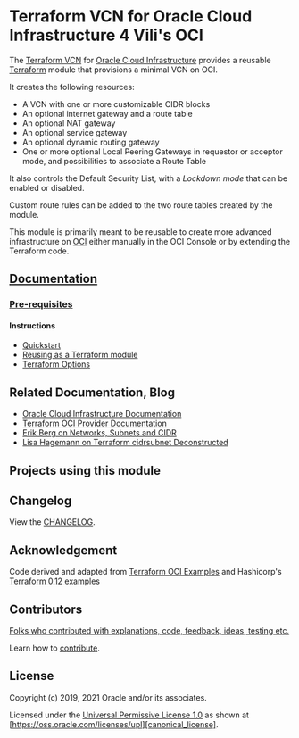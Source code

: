 # Terraform VCN for Oracle Cloud Infrastructure 4 Vili's OCI

The [Terraform VCN][repo] for [Oracle Cloud Infrastructure][OCI] provides a reusable [Terraform][terraform] module that provisions a minimal VCN on OCI.

It creates the following resources:

* A VCN with one or more customizable CIDR blocks
* An optional internet gateway and a route table
* An optional NAT gateway
* An optional service gateway
* An optional dynamic routing gateway
* One or more optional Local Peering Gateways in requestor or acceptor mode, and possibilities to associate a Route Table

It also controls the Default Security List, with a *Lockdown mode* that can be enabled or disabled.

Custom route rules can be added to the two route tables created by the module.

This module is primarily meant to be reusable to create more advanced infrastructure on [OCI][OCI] either manually in the OCI Console or by extending the Terraform code.

## [Documentation][docs]

### [Pre-requisites][prerequisites]

#### Instructions

* [Quickstart][quickstart]
* [Reusing as a Terraform module][reuse]
* [Terraform Options][terraform_options]

## Related Documentation, Blog

* [Oracle Cloud Infrastructure Documentation][oci_documentation]
* [Terraform OCI Provider Documentation][terraform_oci]
* [Erik Berg on Networks, Subnets and CIDR][subnets]
* [Lisa Hagemann on Terraform cidrsubnet Deconstructed][terraform_cidr_subnet]

## Projects using this module

## Changelog

View the [CHANGELOG][changelog].

## Acknowledgement

Code derived and adapted from [Terraform OCI Examples][terraform_oci_examples] and Hashicorp's [Terraform 0.12 examples][terraform_oci_examples]

## Contributors

[Folks who contributed with explanations, code, feedback, ideas, testing etc.][contributors]

Learn how to [contribute][contributing].

## License

Copyright (c) 2019, 2021 Oracle and/or its associates.

Licensed under the [Universal Permissive License 1.0][license] as shown at
[https://oss.oracle.com/licenses/upl][canonical_license].

<!-- Links reference section -->
[changelog]: https://github.com/oracle-terraform-modules/terraform-oci-vcn/blob/main/CHANGELOG.adoc
[contributing]: https://github.com/oracle-terraform-modules/terraform-oci-vcn/blob/main/CONTRIBUTING.adoc
[contributors]: https://github.com/oracle-terraform-modules/terraform-oci-vcn/blob/main/CONTRIBUTORS.adoc
[docs]: https://github.com/oracle-terraform-modules/terraform-oci-vcn/tree/main/docs

[license]: https://github.com/oracle-terraform-modules/terraform-oci-vcn/blob/main/LICENSE
[canonical_license]: https://oss.oracle.com/licenses/upl/

[oci]: https://cloud.oracle.com/cloud-infrastructure
[oci_documentation]: https://docs.cloud.oracle.com/iaas/Content/home.htm

[oracle]: https://www.oracle.com
[prerequisites]: https://github.com/oracle-terraform-modules/terraform-oci-vcn/blob/main/docs/prerequisites.adoc

[quickstart]: https://github.com/oracle-terraform-modules/terraform-oci-vcn/blob/main/docs/quickstart.adoc
[repo]: https://github.com/oracle/terraform-oci-vcn
[reuse]: https://github.com/oracle/terraform-oci-vcn/examples/db
[subnets]: https://erikberg.com/notes/networks.html
[terraform]: https://www.terraform.io
[terraform_cidr_subnet]: http://blog.itsjustcode.net/blog/2017/11/18/terraform-cidrsubnet-deconstructed/
[terraform_hashircorp_examples]: https://github.com/hashicorp/terraform-guides/tree/master/infrastructure-as-code/terraform-0.12-examples
[terraform_oci]: https://www.terraform.io/docs/providers/oci/index.html
[terraform_options]: https://github.com/oracle-terraform-modules/terraform-oci-vcn/blob/main/docs/terraformoptions.adoc
[terraform_oci_examples]: https://github.com/terraform-providers/terraform-provider-oci/tree/master/examples
[terraform_oci_oke]: https://github.com/oracle-terraform-modules/terraform-oci-oke
<!-- Links reference section -->